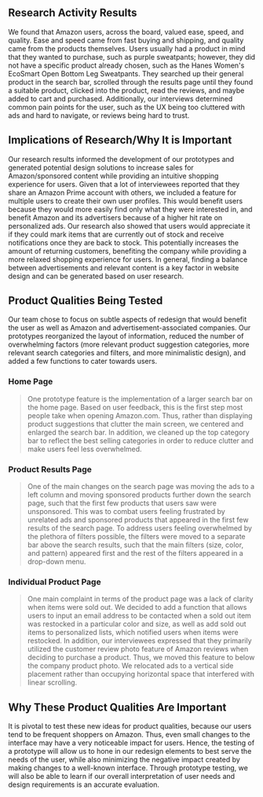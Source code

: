 ## Research Activity Results
We found that Amazon users, across the board, valued ease, speed, and quality. Ease and speed came from fast buying and shipping, and quality came from the products themselves. Users usually had a product in mind that they wanted to purchase, such as purple sweatpants; however, they did not have a specific product already chosen, such as the Hanes Women's EcoSmart Open Bottom Leg Sweatpants. They searched up their general product in the search bar, scrolled through the results page until they found a suitable product, clicked into the product, read the reviews, and maybe added to cart and purchased. Additionally, our interviews determined common pain points for the user, such as the UX being too cluttered with ads and hard to navigate, or reviews being hard to trust.

## Implications of Research/Why It is Important
Our research results informed the development of our prototypes and generated potential design solutions to increase sales for Amazon/sponsored content while providing an intuitive shopping experience for users. Given that a lot of interviewees reported that they share an Amazon Prime account with others, we included a feature for multiple users to create their own user profiles. This would benefit users because they would more easily find only what they were interested in, and benefit Amazon and its advertisers because of a higher hit rate on personalized ads. Our research also showed that users would appreciate it if they could mark items that are currently out of stock and receive notifications once they are back to stock. This potentially increases the amount of returning customers, benefiting the company while providing a more relaxed shopping experience for users. In general, finding a balance between advertisements and relevant content is a key factor in website design and can be generated based on user research. 

## Product Qualities Being Tested
Our team chose to focus on subtle aspects of redesign that would benefit the user as well as Amazon and advertisement-associated companies. Our prototypes reorganized the layout of information, reduced the number of overwhelming factors (more relevant product suggestion categories, more relevant search categories and filters, and more minimalistic design), and added a few functions to cater towards users. 
### Home Page
> One prototype feature is the implementation of a larger search bar on the home page. Based on user feedback, this is the first step most people take when opening Amazon.com. Thus, rather than displaying product suggestions that clutter the main screen, we centered and enlarged the search bar. In addition, we cleaned up the top category bar to reflect the best selling categories in order to reduce clutter and make users feel less overwhelmed. 

### Product Results Page
> One of the main changes on the search page was moving the ads to a left column and moving sponsored products further down the search page, such that the first few products that users saw were unsponsored. This was to combat users feeling frustrated by unrelated ads and sponsored products that appeared in the first few results of the search page. To address users feeling overwhelmed by the plethora of filters possible, the filters were moved to a separate bar above the search results, such that the main filters (size, color, and pattern) appeared first and the rest of the filters appeared in a drop-down menu.

### Individual Product Page
> One main complaint in terms of the product page was a lack of clarity when items were sold out. We decided to add a function that allows users to input an email address to be contacted when a sold out item was restocked in a particular color and size, as well as add sold out items to personalized lists, which notified users when items were restocked. In addition, our interviewees expressed that they primarily utilized the customer review photo feature of Amazon reviews when deciding to purchase a product. Thus, we moved this feature to below the company product photo. We relocated ads to a vertical side placement rather than occupying horizontal space that interfered with linear scrolling.

## Why These Product Qualities Are Important
It is pivotal to test these new ideas for product qualities, because our users tend to be frequent shoppers on Amazon. Thus, even small changes to the interface may have a very noticeable impact for users. Hence, the testing of a prototype will allow us to hone in our redesign elements to best serve the needs of the user, while also minimizing the negative impact created by making changes to a well-known interface. Through prototype testing, we will also be able to learn if our overall interpretation of user needs and design requirements is an accurate evaluation.  


